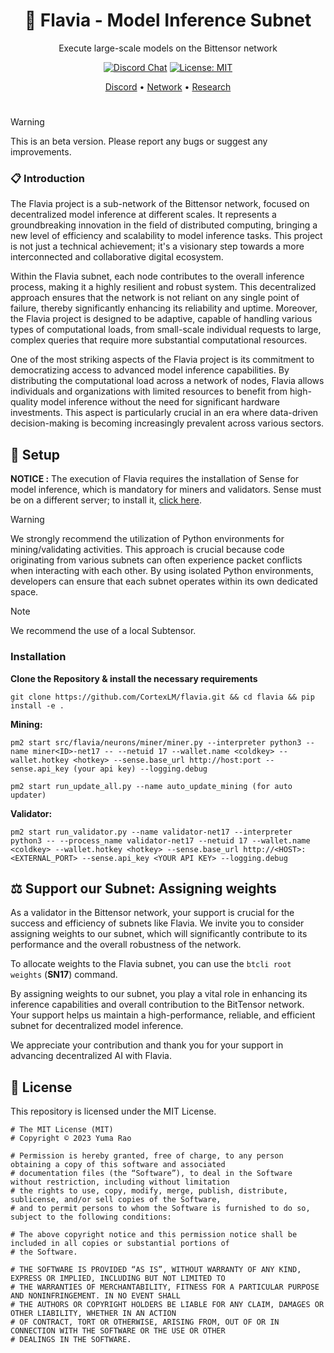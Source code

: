 <div align="center">

# **🌸 Flavia - Model Inference Subnet**
Execute large-scale models on the Bittensor network

[![Discord Chat](https://img.shields.io/discord/308323056592486420.svg)](https://discord.gg/bittensor)
[![License: MIT](https://img.shields.io/badge/License-MIT-yellow.svg)](https://opensource.org/licenses/MIT) 


[Discord](https://discord.gg/bittensor) • [Network](https://taostats.io/) • [Research](https://bittensor.com/whitepaper)
</div>

#
> [!WARNING]  
> This is an beta version. Please report any bugs or suggest any improvements.

### 📋 Introduction
The Flavia project is a sub-network of the Bittensor network, focused on decentralized model inference at different scales. It represents a groundbreaking innovation in the field of distributed computing, bringing a new level of efficiency and scalability to model inference tasks. This project is not just a technical achievement; it's a visionary step towards a more interconnected and collaborative digital ecosystem.

Within the Flavia subnet, each node contributes to the overall inference process, making it a highly resilient and robust system. This decentralized approach ensures that the network is not reliant on any single point of failure, thereby significantly enhancing its reliability and uptime. Moreover, the Flavia project is designed to be adaptive, capable of handling various types of computational loads, from small-scale individual requests to large, complex queries that require more substantial computational resources.

One of the most striking aspects of the Flavia project is its commitment to democratizing access to advanced model inference capabilities. By distributing the computational load across a network of nodes, Flavia allows individuals and organizations with limited resources to benefit from high-quality model inference without the need for significant hardware investments. This aspect is particularly crucial in an era where data-driven decision-making is becoming increasingly prevalent across various sectors.
## 🔧 Setup

**NOTICE :** The execution of Flavia requires the installation of Sense for model inference, which is mandatory for miners and validators. Sense must be on a different server; to install it, <a href="https://github.com/CortexLM/sense">click here</a>.
> [!WARNING]  
> We strongly recommend the utilization of Python environments for mining/validating activities. This approach is crucial because code originating from various subnets can often experience packet conflicts when interacting with each other. By using isolated Python environments, developers can ensure that each subnet operates within its own dedicated space.

> [!NOTE]  
> We recommend the use of a local Subtensor.
### Installation
**Clone the Repository & install the necessary requirements**

````
git clone https://github.com/CortexLM/flavia.git && cd flavia && pip install -e .
````



**Mining:**

````
pm2 start src/flavia/neurons/miner/miner.py --interpreter python3 --name miner<ID>-net17 -- --netuid 17 --wallet.name <coldkey> --wallet.hotkey <hotkey> --sense.base_url http://host:port --sense.api_key (your api key) --logging.debug

pm2 start run_update_all.py --name auto_update_mining (for auto updater)
````

**Validator:**

````
pm2 start run_validator.py --name validator-net17 --interpreter python3 -- --process_name validator-net17 --netuid 17 --wallet.name <coldkey> --wallet.hotkey <hotkey> --sense.base_url http://<HOST>:<EXTERNAL_PORT> --sense.api_key <YOUR API KEY> --logging.debug
````

## ⚖️ Support our Subnet: Assigning weights
As a validator in the Bittensor network, your support is crucial for the success and efficiency of subnets like Flavia. We invite you to consider assigning weights to our subnet, which will significantly contribute to its performance and the overall robustness of the network.

To allocate weights to the Flavia subnet, you can use the ```btcli root weights``` (**SN17**) command.

By assigning weights to our subnet, you play a vital role in enhancing its inference capabilities and overall contribution to the BitTensor network. Your support helps us maintain a high-performance, reliable, and efficient subnet for decentralized model inference.

We appreciate your contribution and thank you for your support in advancing decentralized AI with Flavia.




## 📜 License
This repository is licensed under the MIT License.
```text
# The MIT License (MIT)
# Copyright © 2023 Yuma Rao

# Permission is hereby granted, free of charge, to any person obtaining a copy of this software and associated
# documentation files (the “Software”), to deal in the Software without restriction, including without limitation
# the rights to use, copy, modify, merge, publish, distribute, sublicense, and/or sell copies of the Software,
# and to permit persons to whom the Software is furnished to do so, subject to the following conditions:

# The above copyright notice and this permission notice shall be included in all copies or substantial portions of
# the Software.

# THE SOFTWARE IS PROVIDED “AS IS”, WITHOUT WARRANTY OF ANY KIND, EXPRESS OR IMPLIED, INCLUDING BUT NOT LIMITED TO
# THE WARRANTIES OF MERCHANTABILITY, FITNESS FOR A PARTICULAR PURPOSE AND NONINFRINGEMENT. IN NO EVENT SHALL
# THE AUTHORS OR COPYRIGHT HOLDERS BE LIABLE FOR ANY CLAIM, DAMAGES OR OTHER LIABILITY, WHETHER IN AN ACTION
# OF CONTRACT, TORT OR OTHERWISE, ARISING FROM, OUT OF OR IN CONNECTION WITH THE SOFTWARE OR THE USE OR OTHER
# DEALINGS IN THE SOFTWARE.
```
